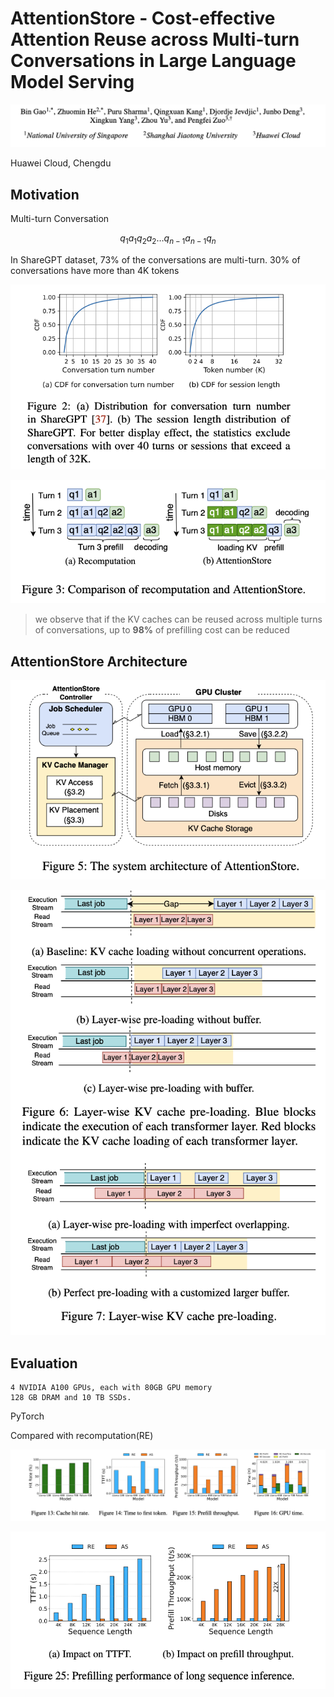 # AttentionStore - Cost-effective Attention Reuse across Multi-turn Conversations in Large Language Model Serving

![alt text](png/attentionStore/image.png)

Huawei Cloud, Chengdu

## Motivation

Multi-turn Conversation

$$
q_{1}a_{1}q_{2}a_{2}\dots q_{n-1}a_{n-1}q_{n}
$$

In ShareGPT dataset, 73% of the conversations are multi-turn. 30% of conversations have more than 4K tokens 

![alt text](png/attentionStore/image-1.png)

![alt text](png/attentionStore/image-2.png)

> we observe that if the KV caches can be reused across multiple turns of conversations, up to **98%** of prefilling cost can be reduced

## AttentionStore Architecture

![alt text](png/attentionStore/image-3.png)

![alt text](png/attentionStore/image-4.png)

## Evaluation

```
4 NVIDIA A100 GPUs, each with 80GB GPU memory
128 GB DRAM and 10 TB SSDs.
```

PyTorch

Compared with recomputation(RE)

![alt text](png/attentionStore/image-5.png)

![alt text](png/attentionStore/image-6.png)